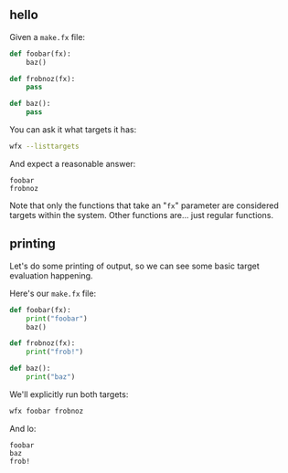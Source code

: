 hello
-----

Given a `make.fx` file:

[testmark]:# (hello/fs/make.fx)
```python
def foobar(fx):
	baz()

def frobnoz(fx):
	pass

def baz():
	pass
```

You can ask it what targets it has:

[testmark]:# (hello/sequence)
```sh
wfx --listtargets
```

And expect a reasonable answer:

[testmark]:# (hello/output)
```text
foobar
frobnoz
```

Note that only the functions that take an "`fx`" parameter are considered targets within the system.
Other functions are... just regular functions.



printing
--------

Let's do some printing of output, so we can see some basic target evaluation happening.

Here's our `make.fx` file:

[testmark]:# (printing/fs/make.fx)
```python
def foobar(fx):
	print("foobar")
	baz()

def frobnoz(fx):
	print("frob!")

def baz():
	print("baz")
```

We'll explicitly run both targets:

[testmark]:# (printing/sequence)
```sh
wfx foobar frobnoz
```

And lo:

[testmark]:# (printing/output)
```text
foobar
baz
frob!
```



